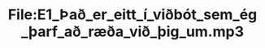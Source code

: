 ---
title: File:E1_Það_er_eitt_í_viðbót_sem_ég_þarf_að_ræða_við_þig_um.mp3
recording of: Það er eitt í viðbót sem ég þarf að ræða við þig um.
reading speed: slow
speaker: E
license: CC0
---
